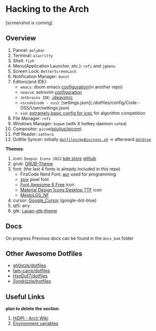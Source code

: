 # Hacking to the Arch

[screenshot is coming]

## Overview

1. Pannel: `polybar`
2. Terminal: `alacritty`
3. Shell: `fish`
4. Menu(Application Launcher, etc.): `rofi` and `jgmenu`
5. Screen Lock: `BetterScreenLock`
6. Notification Manager: `dunst` 
7. Editors(and IDE):
    - `emacs`: doom emacs [configuration](https://github.com/Ziqi-Yang/.doom.d)(in another repo)
    - `neovim`: astrovim [configuration](./dotfiles/config/nvim/lua/user/init.lua)
    - `Jetbrains IDE`: [.ideavimrc](./dotfiles/config/ideavimrc)
    - `vscode`(`code - oss`): [settings.json](./dotfiles/config/Code - OSS/User/settings.json)
    - `vim`: [extramely basic config for icpc](https://gist.github.com/Ziqi-Yang/2fd25c93254382c9e5b376568a0e9611) for algorithm competition
8. File Manager: `rofi`
9. Windows Manager: `bspwm` (with X hotkey daemon `sxhkd`)
10. Compositor: `picom`([pijulius/picom](https://github.com/pijulius/picom))
11. Pdf Reader: `zathura`
12. Dotfile Syncer: initially [`dotfiles/myBin/sync.sh`](dotfiles/myBin/sync.sh) -> afterward [`dotdrop`](https://github.com/deadc0de6/dotdrop)

**Themes**: 
1. icon: `Deepin Icons 2022` [kde store](https://store.kde.org/p/1678986/) [github](https://github.com/zayronxio/Deepin-icons-2022)
2. grub: [GRUB-Theme](https://github.com/13atm01/GRUB-Theme)
3. font: (the last 4 fonts is already included in this repo)
    - FiraCode Nerd Font: [aur](https://aur.archlinux.org/packages/nerd-fonts-fira-code) used for programming
    - [zpix](https://github.com/SolidZORO/zpix-pixel-font) pixel font
    - [Font Awesome 6 Free](https://fontawesome.com/download) icon
    - [Material Design Icons Desktop TTF](https://github.com/Templarian/MaterialDesign-Font) icon
    - [MesloLGS\_NF](https://github.com/romkatv/powerlevel10k-media/)
4. cursor: [Google\_Cursor](https://github.com/ful1e5/Google_Cursor) (google-dot-blue)
5. qt5: airy
6. gtk: [Layan-gtk-theme](https://github.com/vinceliuice/Layan-gtk-theme)

## Docs

On progress
Previous docs can be found in the `docs_bak` folder

## Other Awesome Dotfiles

- [gh0stzk/dotfiles](https://github.com/gh0stzk/dotfiles)
- [tam-carre/dotfiles](https://github.com/tam-carre/dotfiles)
- [HynDuf7/dotfiles](https://github.com/HynDuf7/dotfiles)
- [Syndrizzle/hotfiles](https://github.com/Syndrizzle/hotfiles)

## Useful Links
__plan to delete the section__
1. [HiDPI - Arch Wiki](https://wiki.archlinux.org/title/HiDPI)
2. [Environment variables](https://wiki.archlinux.org/title/environment_variables)
